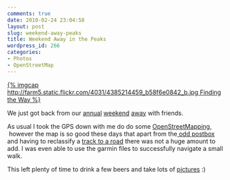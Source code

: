 ```yaml
---
comments: true
date: 2010-02-24 23:04:58
layout: post
slug: weekend-away-peaks
title: Weekend Away in the Peaks
wordpress_id: 266
categories:
- Photos
- OpenStreetMap
---
```


[{% imgcap http://farm5.static.flickr.com/4031/4385214459_b58f6e0842_b.jpg Finding the Way %}](http://farm5.static.flickr.com/4031/4385214459_b58f6e0842_b.jpg)

We just got back from our [annual](http://www.chrisfleming.org/gallery2/v/friends/04Feb_Edmundbyers_0/) [weekend](http://www.chrisfleming.org/gallery2/v/friends/Wales2007/) [away](http://www.chrisfleming.org/gallery2/v/friends/Lakes2009/) with friends.

As usual I took the GPS down with me do do some [OpenStreetMapping](http://www.openstreetmap.org/),  however the map is so good these days that apart from the[ odd postbox](http://www.openstreetmap.org/browse/node/652878753) and having to reclassify a [track to a road](http://www.openstreetmap.org/browse/way/39990472) there was not a huge amount to add. I was even able to use the garmin files to successfully navigate a small walk.

This left plenty of time to drink a few beers and take lots of [pictures](http://www.flickr.com/photos/chrisfleming/sets/72157623378448985/detail/) :)
